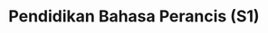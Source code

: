 ---
slugId: perancis-s1
lang: id
title: "Pendidikan Bahasa Perancis (S1)"
menu:
  - id: "profil"
    label: "Tentang Prodi"
  - id: "kurikulum"
    label: "Kurikulum"
    external: "https://kurikulum.upi.edu/struktur/prodi/C075"
  - id: "akreditasi"
    label: "Akreditasi"
  - id: "dosen"
    label: "Dosen"
  - id: "fasilitas"
    label: "Fasilitas"
  - id: "pmb"
    label: "PMB / Pendaftaran"
    external: "https://pmb.upi.edu/"
sections:
  profil:
    title: "Tentang Pendidikan Bahasa Perancis S1"
    content: |
      <section class="bg-white dark:bg-gray-900 pt-10 md:pt-10 pb-12 md:pb-24 px-0">
        <div class="max-w-6xl mx-auto px-4">
          <!-- Sejarah -->
          <h2 class="text-xl font-semibold text-purple-800 dark:text-purple-300 mb-2">Sejarah</h2><br>
          <div class="relative border-l-2 border-purple-300 dark:border-purple-600 pl-14 space-y-10 mb-6">
            <div class="relative">
              <div class="absolute w-4 h-4 bg-purple-600 rounded-full -left-6 top-1.5"></div>
              <h3 class="text-base font-semibold text-purple-800 dark:text-purple-300">1975 – Pendirian Prodi</h3>
              <p class="text-gray-700 dark:text-gray-300 mt-1">Program Studi Pendidikan Bahasa Perancis berdiri de facto pada Februari 1975 dengan nama Jurusan Pendidikan Bahasa Perancis di Fakultas Keguruan Sastra dan Seni IKIP Bandung.</p>
            </div>
            <div class="relative">
              <div class="absolute w-4 h-4 bg-purple-600 rounded-full -left-6 top-1.5"></div>
              <h3 class="text-base font-semibold text-purple-800 dark:text-purple-300">1975 – Inisiatif Penutur Asli</h3>
              <p class="text-gray-700 dark:text-gray-300 mt-1">Pendirian diprakarsai oleh penutur asli Perancis, Monsieur Dominique DANARD, dan disambut baik oleh pimpinan fakultas serta institut.</p>
            </div>
            <div class="relative">
              <div class="absolute w-4 h-4 bg-purple-600 rounded-full -left-6 top-1.5"></div>
              <h3 class="text-base font-semibold text-purple-800 dark:text-purple-300">Sejak 1975 – Lulusan Berkualitas</h3>
              <p class="text-gray-700 dark:text-gray-300 mt-1">Prodi telah menghasilkan banyak lulusan berkualitas yang bekerja sebagai guru dan dosen di berbagai lembaga pendidikan di Indonesia.</p>
            </div>
            <div class="relative">
              <div class="absolute w-4 h-4 bg-purple-600 rounded-full -left-6 top-1.5"></div>
              <h3 class="text-base font-semibold text-purple-800 dark:text-purple-300">2016 – Akreditasi A BAN-PT</h3>
              <p class="text-gray-700 dark:text-gray-300 mt-1">Mendapat akreditasi A dari BAN-PT berdasarkan SK No. 1546/SK/BAN-PT/Akred/VIII/2016.</p>
            </div>
            <div class="relative">
              <div class="absolute w-4 h-4 bg-purple-600 rounded-full -left-6 top-1.5"></div>
              <h3 class="text-base font-semibold text-purple-800 dark:text-purple-300">2010–2017 – Sertifikasi ISO</h3>
              <p class="text-gray-700 dark:text-gray-300 mt-1">Tersertifikasi ISO 9001:2008 dari WQA (2010–2013) dan URS (2013–2017); sejak 2017 tersertifikasi ISO 9001:2015 dari URS.</p>
            </div>
            <div class="relative">
              <div class="absolute w-4 h-4 bg-purple-600 rounded-full -left-6 top-1.5"></div>
              <h3 class="text-base font-semibold text-purple-800 dark:text-purple-300">Akreditasi Internasional ASIC</h3>
              <p class="text-gray-700 dark:text-gray-300 mt-1">Mendapat akreditasi internasional predikat <em>Premier University</em> dari ASIC dengan nomor sertifikat: AS29672/0617.</p>
            </div>
          </div>

          <!-- Visi -->
          <h2 class="text-xl font-semibold text-purple-800 dark:text-purple-300 mb-2">Visi</h2>
          <p class="text-gray-700 dark:text-gray-300 mb-6">Menjadi pelopor dan unggul dalam penyelenggaraan program pendidikan bahasa Perancis untuk mewujudkan tujuan pendidikan nasional dalam menghadapi era globalisasi berdasarkan sistem manajemen mutu berstandar internasional.</p>

          <!-- Misi -->
          <h2 class="text-xl font-semibold text-purple-800 dark:text-purple-300 mb-2">Misi</h2>
          <ul class="list-disc pl-6 text-gray-700 dark:text-gray-300 mb-6 space-y-2">
            <li>Menyelenggarakan dan mengembangkan pendidikan bahasa Perancis sebagai bahasa asing dan untuk tujuan khusus.</li>
            <li>Menyelenggarakan pengayaan kebahasaperancisan dan pengajarannya.</li>
            <li>Melaksanakan penelitian, mengimplementasikannya dalam pembelajaran, dan menyebarluaskan hasilnya.</li>
            <li>Mengembangkan pendidikan profesional guru dalam pendidikan akademik dan profesi bahasa Perancis.</li>
            <li>Melaksanakan pengabdian kepada masyarakat dan menyebarluaskan hasilnya.</li>
            <li>Melaksanakan kebebasan akademik dan otonomi keilmuan.</li>
            <li>Menyelenggarakan kegiatan berskala lokal, nasional, dan internasional.</li>
            <li>Menggalang kerja sama akademik dan non-akademik, baik lokal, nasional, maupun internasional.</li>
          </ul>

          <!-- Tujuan -->
          <h2 class="text-xl font-semibold text-purple-800 dark:text-purple-300 mb-2">Tujuan</h2>
          <h3 class="font-semibold text-gray-700 dark:text-gray-300 mt-4 mb-1">Tujuan Umum</h3>
          <p class="text-gray-700 dark:text-gray-300 mb-4">Mengacu pada tujuan UPI, yaitu mengembangkan manusia yang beriman, bertakwa, bermoral, berakhlak mulia, berilmu, profesional, religius, dan cinta bangsa serta NKRI.</p>
          <h3 class="font-semibold text-gray-700 dark:text-gray-300 mb-1">Tujuan Khusus</h3>
          <ul class="list-disc pl-6 text-gray-700 dark:text-gray-300 mb-6 space-y-2">
            <li>Menghasilkan sarjana Pendidikan Bahasa Perancis yang profesional, kritis, dan bertakwa serta kompetitif secara global.</li>
            <li>Menghasilkan produk, mengembangkan, dan menyebarluaskannya untuk kesejahteraan masyarakat.</li>
            <li>Menghasilkan publikasi ilmiah yang bermanfaat untuk pengembangan pembelajaran.</li>
          </ul>

          <!-- Profil Lulusan -->
          <h2 class="text-xl font-semibold text-purple-800 dark:text-purple-300 mb-2">Profil Lulusan</h2>
          <ul class="list-disc pl-6 text-gray-700 dark:text-gray-300 space-y-2">
            <li><strong>Pengajar/Peneliti Bahasa Perancis:</strong> Terlibat dalam pendidikan dan pengembangan ilmu kependidikan Bahasa Perancis di berbagai jenjang.</li>
            <li><strong>Profesional:</strong> Mampu bekerja profesional di bidang bahasa Perancis dan lainnya dengan memanfaatkan IPTEK secara kreatif dan komunikatif.</li>
            <li><strong>Pegiat Pariwisata:</strong> Terlibat dalam bidang pariwisata secara berkelanjutan dan profesional.</li>
            <li><strong>Penerjemah/Juru Bahasa:</strong> Berkiprah dalam bidang penerjemahan dan interpretasi Bahasa Perancis.</li>
            <li><strong>Wirausahawan:</strong> Mampu berwirausaha di bidang yang relevan dan menciptakan lapangan kerja.</li>
          </ul>
        </div>
      </section>

  akreditasi:
    title: "Akreditasi Pendidikan Bahasa Perancis S1"
    content: |
        <section class="bg-white dark:bg-gray-900 pt-10 md:pt-10 pb-12 md:pb-24 px-0">

        <div class="max-w-6xl mx-auto">

          <!-- Toggle Nasional -->
          <details open class="mb-6 border border-gray-300 dark:border-gray-700 rounded-lg overflow-hidden">
            <summary class="cursor-pointer px-4 py-3 bg-gray-100 dark:bg-gray-800 text-gray-800 dark:text-white font-medium hover:bg-gray-200 dark:hover:bg-gray-700">
              Akreditasi Nasional (BAN-PT)
            </summary>
            <div class="px-4 py-4 text-gray-700 dark:text-gray-300">
              <p class="mb-4">
                Prodi Pendidikan Bahasa Perancis FPBS UPI saat ini terakreditasi dengan peringkat <strong>A</strong> berdasarkan Keputusan BAN-PT No. 2945/SK/BAN-PT/Ak-PPJ/S/V/2022.
                Sertifikat akreditasi ini berlaku sejak 12 Agustus 2021 hingga 12 Agustus 2026.
              </p>
              <p class="mb-4">
                Informasi resmi dapat diakses melalui situs BAN-PT:
                <a href="https://www.banpt.or.id" target="_blank" class="text-purple-700 hover:underline">https://www.banpt.or.id</a>
              </p>
              <img src="/images/akreditasi/perancis/banpt-s1.webp" alt="Sertifikat Akreditasi BAN-PT" class="w-full rounded-lg">
            </div>
          </details>

          <!-- Toggle Internasional -->
          <details class="border border-gray-200 dark:border-gray-700 rounded-lg overflow-hidden">
            <summary class="cursor-pointer px-4 py-3 bg-gray-100 dark:bg-gray-800 text-gray-800 dark:text-white font-medium hover:bg-gray-200 dark:hover:bg-gray-700">
              Akreditasi Internasional (ACQUIN)
            </summary>
            <div class="px-4 py-4 text-gray-700 dark:text-gray-300">
              <p class="mb-4">
                Program Studi Pendidikan Bahasa Perancis memperoleh akreditasi internasional dari <strong>ACQUIN</strong> (Accreditation, Certification and Quality Assurance Institute), anggota European Quality Assurance Register for Higher Education (EQAR) sejak 2009.
              </p>
              <p class="mb-4">
                Akreditasi diberikan untuk program <strong>Bachelor Programme of French Language Education</strong> dan berlaku hingga <strong>30 Mei 2025</strong>.
              </p>
              <img src="/images/akreditasi/perancis/acquin-s1.webp" alt="Sertifikat ACQUIN" class="w-full rounded-lg">
            </div>
          </details>

        </div>
        </section>

  fasilitas:
    title: "Fasilitas"
    content: |

      <!-- Section Fasilitas -->
        <section class="bg-white dark:bg-gray-900 pt-10 md:pt-10 pb-12 md:pb-24 px-0">
        <div class="max-w-6xl mx-auto">

          <!-- Fasilitas FPBS -->
          <details open class="mb-6 border border-gray-300 dark:border-gray-700 rounded-lg overflow-hidden">
            <summary class="bg-gray-100 dark:bg-gray-800 px-4 py-3 cursor-pointer font-semibold text-gray-800 dark:text-white">
              Fasilitas di FPBS UPI
            </summary>
            <div class="px-4 py-4 text-gray-800 dark:text-gray-300">
              <p class="mb-4">
                Daftar lengkap fasilitas khusus di lingkungan Fakultas Pendidikan Bahasa dan Sastra (FPBS) UPI tersedia melalui tautan berikut.
              </p>
              <a href="/profil/fasilitas/index.html" class="inline-block bg-purple-700 hover:bg-purple-800 text-white px-5 py-2 rounded-lg transition" target="_blank">
                Lihat Fasilitas FPBS
              </a>
            </div>
          </details>

          <!-- Fasilitas UPI -->
          <details class="border border-gray-300 dark:border-gray-700 rounded-lg overflow-hidden">
            <summary class="bg-gray-100 dark:bg-gray-800 px-4 py-3 cursor-pointer font-semibold text-gray-800 dark:text-white">
              Fasilitas Umum di UPI
            </summary>
            <div class="px-4 py-4 text-gray-800 dark:text-gray-300">
              <p class="mb-4">
                Selain di fakultas, UPI juga menyediakan berbagai fasilitas penunjang umum untuk sivitas akademika secara keseluruhan.
              </p>
              <a href="https://www.upi.edu/pendidikan/fasilitas" class="inline-block bg-purple-700 hover:bg-purple-800 text-white px-5 py-2 rounded-lg transition" target="_blank">
                Lihat Fasilitas UPI
              </a>
            </div>
          </details>
        </div>
      </section>

  dosen:
    title: "Dosen Pendidikan Bahasa Perancis S1"
    content: |
        <section class="bg-white dark:bg-gray-900 pt-10 md:pt-10 pb-12 md:pb-24 px-0">
        <div class="max-w-6xl mx-auto text-center">
          <div class="grid grid-cols-2 sm:grid-cols-4 gap-4">
          
            <div class="bg-white dark:bg-gray-800 rounded-lg shadow hover:shadow-2xl transition-shadow duration-300 ease-in-out pb-2 px-1">
              <img src="/images/dosen/perancis/iim.webp" alt="Iim" class="w-full aspect-[3/4] object-cover object-top rounded-t-lg mb-2">
              <h3 class="text-base font-semibold text-gray-900 dark:text-white mb-1">Dra. Iim Siti Karimah, M.Hum.</h3>
              <p class="text-[#422367] dark:text-purple-300">Lektor Kepala</p>
            </div>

            <div class="bg-white dark:bg-gray-800 rounded-lg shadow hover:shadow-2xl transition-shadow duration-300 ease-in-out pb-2 px-1">
              <img src="/images/dosen/perancis/dudung.webp" alt="Dudung" class="w-full aspect-[3/4] object-cover object-top rounded-t-lg mb-2">
              <h3 class="text-base font-semibold text-gray-900 dark:text-white mb-1">Drs. Dudung Gumilar, M.Sc., Lib.MA.</h3>
              <p class="text-[#422367] dark:text-purple-300">Lektor Kepala</p>
            </div>

            <div class="bg-white dark:bg-gray-800 rounded-lg shadow hover:shadow-2xl transition-shadow duration-300 ease-in-out pb-2 px-1">
              <img src="/images/dosen/perancis/dante.webp" alt="Dante" class="w-full aspect-[3/4] object-cover object-top rounded-t-lg mb-2">
              <h3 class="text-base font-semibold text-gray-900 dark:text-white mb-1">Dante Darmawangsa, M.Pd.</h3>
              <p class="text-[#422367] dark:text-purple-300">Lektor Kepala</p>
            </div>

            <div class="bg-white dark:bg-gray-800 rounded-lg shadow hover:shadow-2xl transition-shadow duration-300 ease-in-out pb-2 px-1">
              <img src="/images/dosen/perancis/yadi.webp" alt="Yadi" class="w-full aspect-[3/4] object-cover object-top rounded-t-lg mb-2">
              <h3 class="text-base font-semibold text-gray-900 dark:text-white mb-1">Yadi Mulyadi, M.Pd.</h3>
              <p class="text-[#422367] dark:text-purple-300">Lektor</p>
            </div>

          </div>

          <div class="grid grid-cols-2 sm:grid-cols-4 gap-4 mt-10">

            <div class="bg-white dark:bg-gray-800 rounded-lg shadow hover:shadow-2xl transition-shadow duration-300 ease-in-out pb-2 px-1">
              <img src="/images/dosen/perancis/farida.webp" alt="Farida" class="w-full aspect-[3/4] object-cover object-top rounded-t-lg mb-2">
              <h3 class="text-base font-semibold text-gray-900 dark:text-white mb-1">Dr. Farida Amalia, M.Pd.</h3>
              <p class="text-[#422367] dark:text-purple-300">Lektor</p>
            </div>

            <div class="bg-white dark:bg-gray-800 rounded-lg shadow hover:shadow-2xl transition-shadow duration-300 ease-in-out pb-2 px-1">
              <img src="/images/dosen/perancis/iis.webp" alt="Iis" class="w-full aspect-[3/4] object-cover object-top rounded-t-lg mb-2">
              <h3 class="text-base font-semibold text-gray-900 dark:text-white mb-1">Iis Sopiawati, M.Pd.</h3>
              <p class="text-[#422367] dark:text-purple-300">Lektor</p>
            </div>

            <div class="bg-white dark:bg-gray-800 rounded-lg shadow hover:shadow-2xl transition-shadow duration-300 ease-in-out pb-2 px-1">
              <img src="/images/dosen/perancis/rika.webp" alt="Rika" class="w-full aspect-[3/4] object-cover object-top rounded-t-lg mb-2">
              <h3 class="text-base font-semibold text-gray-900 dark:text-white mb-1">Dr. Rika Widawati, S.S., M.Pd.</h3>
              <p class="text-[#422367] dark:text-purple-300">Lektor</p>
            </div>

            <div class="bg-white dark:bg-gray-800 rounded-lg shadow hover:shadow-2xl transition-shadow duration-300 ease-in-out pb-2 px-1">
              <img src="/images/dosen/perancis/ariessa.webp" alt="Ariessa" class="w-full aspect-[3/4] object-cover object-top rounded-t-lg mb-2">
              <h3 class="text-base font-semibold text-gray-900 dark:text-white mb-1">Ariessa Racmadhany, M.Pd.</h3>
              <p class="text-[#422367] dark:text-purple-300">Lektor</p>
            </div>

          </div>
        </div>
        </section>

---